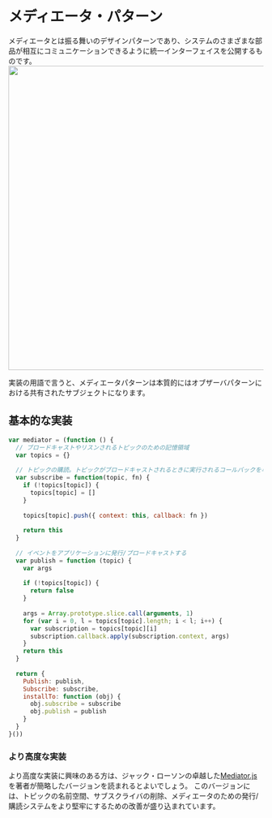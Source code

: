 # メディエータ・パターン

メディエータとは振る舞いのデザインパターンであり、システムのさまざまな部品が相互にコミュニケーションできるように統一インターフェイスを公開するものです。
<img src="https://user-images.githubusercontent.com/4797793/191047407-6aa6f77e-9df6-4a33-b5cd-2eef688c6fb0.jpeg" width="600px" height="auto" />

実装の用語で言うと、メディエータパターンは本質的にはオブザーバパターンにおける共有されたサブジェクトになります。

## 基本的な実装
```js
var mediator = (function () {
  // ブロードキャストやリスンされるトピックのための記憶領域
  var topics = {}
  
  // トピックの購読。トピックがブロードキャストされるときに実行されるコールバックを与える
  var subscribe = function(topic, fn) {
    if (!topics[topic]) {
      topics[topic] = []
    }
    
    topics[topic].push({ context: this, callback: fn })
    
    return this
  }
  
  // イベントをアプリケーションに発行/ブロードキャストする
  var publish = function (topic) {
    var args
    
    if (!topics[topic]) {
      return false
    }
    
    args = Array.prototype.slice.call(arguments, 1)
    for (var i = 0, l = topics[topic].length; i < l; i++) {
      var subscription = topics[topic][i]
      subscription.callback.apply(subscription.context, args)
    }
    return this
  }
  
  return {
    Publish: publish,
    Subscribe: subscribe,
    installTo: function (obj) {
      obj.subscribe = subscribe
      obj.publish = publish
    }
  }
}())
```

### より高度な実装
より高度な実装に興味のある方は、ジャック・ローソンの卓越した[Mediator.js](http://thejacklawson.com/Mediator.js/)を著者が簡略したバージョンを読まれるとよいでしょう。
このバージョンには、トピックの名前空間、サブスクライバの削除、メディエータのための発行/購読システムをより堅牢にするための改善が盛り込まれています。





